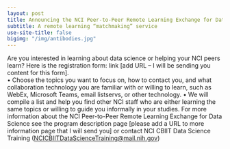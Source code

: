 ```yaml
---
layout: post
title: Announcing the NCI Peer-to-Peer Remote Learning Exchange for Data Science!
subtitle: A remote learning “matchmaking” service
use-site-title: false
bigimg: "/img/antibodies.jpg"
---
```





 
 
Are you interested in learning about data science or helping your NCI peers learn? 
Here is the registration form: link [add URL – I will be sending you content for this form].  
•	Choose the topics you want to focus on, how to contact you, and what collaboration technology you are familiar with or willing to learn, such as WebEx, Microsoft Teams, email listservs, or other technology. 
•	We will compile a list and help you find other NCI staff who are either learning the same topics or willing to guide you informally in your studies. 
For more information about the NCI Peer-to-Peer Remote Learning Exchange for Data Science see the program description page [please add a URL to more information page that I will send you] or contact NCI CBIIT Data Science Training (NCICBIITDataScienceTraining@mail.nih.gov)
